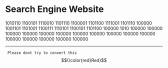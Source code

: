 # Search Engine Website

1010110 1100101 1110010 1101110 1100001 1101100 1111001 1101110 100000 1001101 1101001 1100111 1110101 1100101 1101100 100000 1010 100000 100000 100000 100000 100000 100000 100000 100000 100000 100000 100000 100000 100000 100000 100000 100000


---
<code> Please dont try to convert this </code>
$${\color{red}Red}$$
